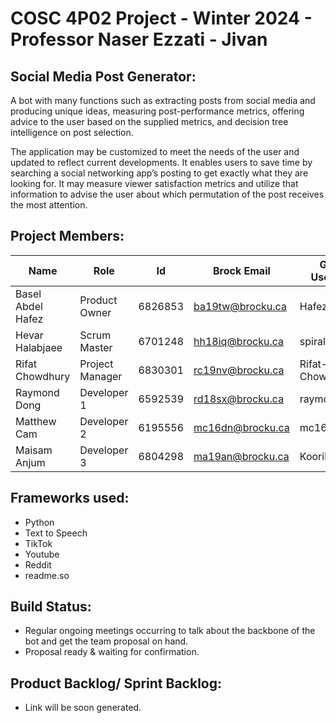 # COSC 4P02 Project - Winter 2024 - Professor Naser Ezzati - Jivan
## Social Media Post Generator:

A bot with many functions such as extracting posts from social media and producing unique ideas, measuring post-performance metrics, offering advice to the user based on the supplied metrics, and decision tree intelligence on post selection.

The application may be customized to meet the needs of the user and updated to reflect current developments. It enables users to save time by searching a social networking app’s posting to get exactly what they are looking for. It may measure viewer satisfaction metrics and utilize that information to advise the user about which permutation of the post receives the most attention.

## Project Members:

| Name  | Role | Id | Brock Email | Github Username |
| ------------- | ------------- | ------------- |------------- |------------- |
| Basel Abdel Hafez | Product Owner | 6826853 | ba19tw@brocku.ca | Hafezberg |
| Hevar Halabjaee | Scrum Master  | 6701248 | hh18iq@brocku.ca | spiralwind |
| Rifat Chowdhury  | Project Manager  | 6830301 | rc19nv@brocku.ca | Rifat-Chowdhury |
| Raymond Dong | Developer 1  | 6592539 | rd18sx@brocku.ca | raymonddong2 |
| Matthew Cam | Developer 2  | 6195556 | mc16dn@brocku.ca | mc16dn |
| Maisam Anjum | Developer 3  | 6804298 | ma19an@brocku.ca | Koorikdat |

## Frameworks used:
- Python 
- Text to Speech
- TikTok
- Youtube 
- Reddit
- readme.so

## Build Status:
- Regular ongoing meetings occurring to talk about the backbone of the bot and get the team proposal on hand.
- Proposal ready & waiting for confirmation.

## Product Backlog/ Sprint Backlog:
- Link will be soon generated.
